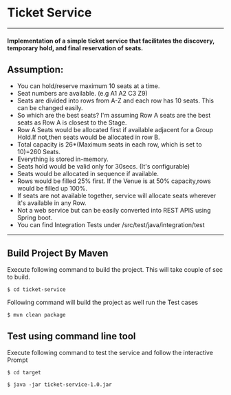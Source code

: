 # Ticket Service
---
#### Implementation of a simple ticket service that facilitates the discovery, temporary hold, and final reservation of seats.

## Assumption:
 * You can hold/reserve maximum 10 seats at a time.
 * Seat numbers are available. (e.g A1 A2 C3 Z9)
 * Seats are divided into rows from A-Z and each row has 10 seats. This can be changed easily.
 * So which are the best seats? I'm assuming Row A seats are the best seats as Row A is closest to the Stage.
 * Row A Seats would be allocated first if available adjacent for a Group Hold.If not,then seats would be allocated in row B.
 * Total capacity is 26*(Maximum seats in each row, which is set to 10)=260 Seats.
 * Everything is stored in-memory.
 * Seats hold would be valid only for 30secs. (It's configurable)
 * Seats would be allocated in sequence if available. 
 * Rows would be filled 25% first. If the Venue is at 50% capacity,rows would be filled up 100%.
 * If seats are not available together, service will allocate seats wherever it's available in any Row.
 * Not a web service but can be easily converted into REST APIS using Spring boot.
 * You can find Integration Tests under /src/test/java/integration/test

--- 
## Build Project By Maven

Execute following command to build the project. This will take couple of sec to build.

```
$ cd ticket-service
```

Following command will build the project as well run the Test cases

```
$ mvn clean package
```

## Test using command line tool
Execute following command to test the service and follow the interactive Prompt 
```
$ cd target
```

```
$ java -jar ticket-service-1.0.jar
```

